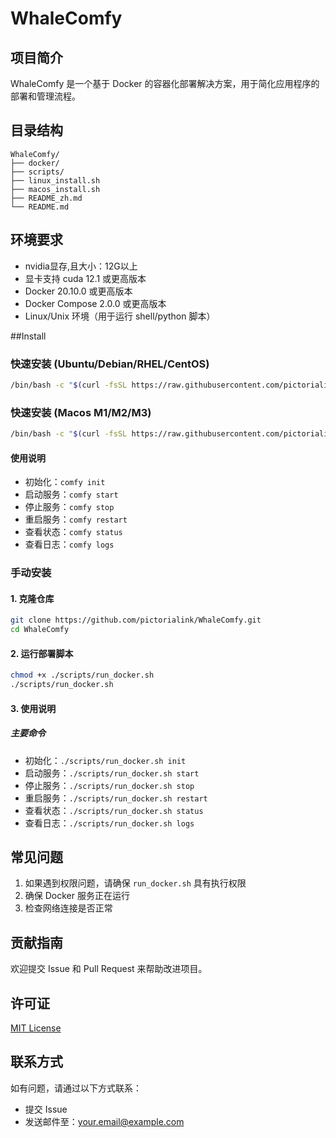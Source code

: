 # WhaleComfy

## 项目简介
WhaleComfy 是一个基于 Docker 的容器化部署解决方案，用于简化应用程序的部署和管理流程。

## 目录结构 
```
WhaleComfy/
├── docker/
├── scripts/
├── linux_install.sh
├── macos_install.sh
├── README_zh.md
└── README.md
``` 

## 环境要求
- nvidia显存,且大小：12G以上
- 显卡支持 cuda 12.1 或更高版本
- Docker 20.10.0 或更高版本
- Docker Compose 2.0.0 或更高版本
- Linux/Unix 环境（用于运行 shell/python 脚本）

##Install
### 快速安装 (Ubuntu/Debian/RHEL/CentOS)
```bash
/bin/bash -c "$(curl -fsSL https://raw.githubusercontent.com/pictorialink/WhaleComfy/main/linux_install.sh)"
```
### 快速安装 (Macos M1/M2/M3)
```bash
/bin/bash -c "$(curl -fsSL https://raw.githubusercontent.com/pictorialink/WhaleComfy/main/linux_install.sh)"
```
#### 使用说明
- 初始化：`comfy init`
- 启动服务：`comfy start`
- 停止服务：`comfy stop`
- 重启服务：`comfy restart`
- 查看状态：`comfy status`
- 查看日志：`comfy logs`

### 手动安装

#### 1. 克隆仓库

```bash
git clone https://github.com/pictorialink/WhaleComfy.git
cd WhaleComfy
```

#### 2. 运行部署脚本
```bash
chmod +x ./scripts/run_docker.sh
./scripts/run_docker.sh
```

#### 3. 使用说明

##### 主要命令
- 初始化：`./scripts/run_docker.sh init`
- 启动服务：`./scripts/run_docker.sh start`
- 停止服务：`./scripts/run_docker.sh stop`
- 重启服务：`./scripts/run_docker.sh restart`
- 查看状态：`./scripts/run_docker.sh status`
- 查看日志：`./scripts/run_docker.sh logs`



## 常见问题
1. 如果遇到权限问题，请确保 `run_docker.sh` 具有执行权限
2. 确保 Docker 服务正在运行
3. 检查网络连接是否正常

## 贡献指南
欢迎提交 Issue 和 Pull Request 来帮助改进项目。

## 许可证
[MIT License](LICENSE)

## 联系方式
如有问题，请通过以下方式联系：
- 提交 Issue
- 发送邮件至：your.email@example.com 
